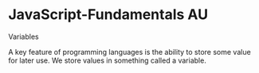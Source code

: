 # JavaScript-Fundamentals AU

Variables 

A key feature of programming languages is the ability to store some value for later use. We store values in something called a variable.

